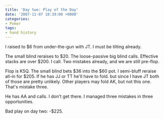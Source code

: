 ```yaml
---
title: 'Day two: Play of the Day'
date: '2007-11-07 18:39:00 +0000'
categories:
- Poker
tags:
- hand history
---
```

I raised to $6 from under-the-gun with JT. I must be tilting already.

The small blind reraises to $20. The loose-passive big blind calls. Effective
stacks are over $200. I call. Two mistakes already, and we are still pre-flop.

Flop is K5Q. The small blind bets $36 into the $60 pot. I semi-bluff reraise
all-in for $205. If he has JJ or TT he'll have to fold. but since I have JT both
of those are pretty unlikely. Other players may fold AK, but not this one.
That's mistake three.

He has AA and calls. I don't get there. I managed three mistakes in three
opportunities.

Bad play on day two: -$225.
